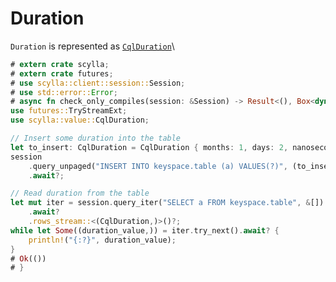 # Duration
`Duration` is represented as [`CqlDuration`](https://docs.rs/scylla/latest/scylla/frame/value/struct.CqlDuration.html)\

```rust
# extern crate scylla;
# extern crate futures;
# use scylla::client::session::Session;
# use std::error::Error;
# async fn check_only_compiles(session: &Session) -> Result<(), Box<dyn Error>> {
use futures::TryStreamExt;
use scylla::value::CqlDuration;

// Insert some duration into the table
let to_insert: CqlDuration = CqlDuration { months: 1, days: 2, nanoseconds: 3 };
session
    .query_unpaged("INSERT INTO keyspace.table (a) VALUES(?)", (to_insert,))
    .await?;

// Read duration from the table
let mut iter = session.query_iter("SELECT a FROM keyspace.table", &[])
    .await?
    .rows_stream::<(CqlDuration,)>()?;
while let Some((duration_value,)) = iter.try_next().await? {
    println!("{:?}", duration_value);
}
# Ok(())
# }
```